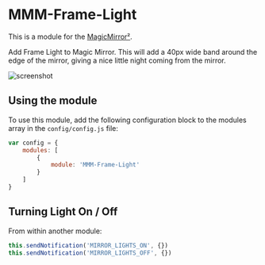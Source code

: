 # MMM-Frame-Light

This is a module for the [MagicMirror²](https://github.com/MichMich/MagicMirror/).

Add Frame Light to Magic Mirror.  This will add a 40px wide band around the edge of the mirror, giving a nice little night coming from the mirror.

![screenshot](https://peter.build/magic-mirror/mmm-frame-light.gif)

## Using the module

To use this module, add the following configuration block to the modules array in the `config/config.js` file:

```js
var config = {
    modules: [
        {
            module: 'MMM-Frame-Light'
        }
    ]
}
```

## Turning Light On / Off

From within another module:

```js
this.sendNotification('MIRROR_LIGHTS_ON', {})
this.sendNotification('MIRROR_LIGHTS_OFF', {})
```
